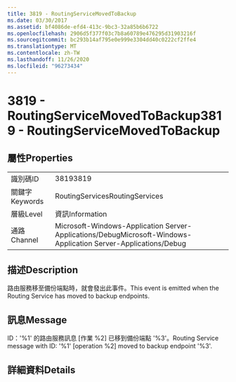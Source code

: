 ```yaml
---
title: 3819 - RoutingServiceMovedToBackup
ms.date: 03/30/2017
ms.assetid: bf4086de-efd4-413c-9bc3-32a85b6b6722
ms.openlocfilehash: 2906d5f377f03c7b8a60789e476295d31903216f
ms.sourcegitcommit: bc293b14af795e0e999e3304dd40c0222cf2ffe4
ms.translationtype: MT
ms.contentlocale: zh-TW
ms.lasthandoff: 11/26/2020
ms.locfileid: "96273434"
---
```

# <a name="3819---routingservicemovedtobackup"></a><span data-ttu-id="60c37-102">3819 - RoutingServiceMovedToBackup</span><span class="sxs-lookup"><span data-stu-id="60c37-102">3819 - RoutingServiceMovedToBackup</span></span>

## <a name="properties"></a><span data-ttu-id="60c37-103">屬性</span><span class="sxs-lookup"><span data-stu-id="60c37-103">Properties</span></span>  
  
|||  
|-|-|  
|<span data-ttu-id="60c37-104">識別碼</span><span class="sxs-lookup"><span data-stu-id="60c37-104">ID</span></span>|<span data-ttu-id="60c37-105">3819</span><span class="sxs-lookup"><span data-stu-id="60c37-105">3819</span></span>|  
|<span data-ttu-id="60c37-106">關鍵字</span><span class="sxs-lookup"><span data-stu-id="60c37-106">Keywords</span></span>|<span data-ttu-id="60c37-107">RoutingServices</span><span class="sxs-lookup"><span data-stu-id="60c37-107">RoutingServices</span></span>|  
|<span data-ttu-id="60c37-108">層級</span><span class="sxs-lookup"><span data-stu-id="60c37-108">Level</span></span>|<span data-ttu-id="60c37-109">資訊</span><span class="sxs-lookup"><span data-stu-id="60c37-109">Information</span></span>|  
|<span data-ttu-id="60c37-110">通路</span><span class="sxs-lookup"><span data-stu-id="60c37-110">Channel</span></span>|<span data-ttu-id="60c37-111">Microsoft-Windows-Application Server-Applications/Debug</span><span class="sxs-lookup"><span data-stu-id="60c37-111">Microsoft-Windows-Application Server-Applications/Debug</span></span>|  
  
## <a name="description"></a><span data-ttu-id="60c37-112">描述</span><span class="sxs-lookup"><span data-stu-id="60c37-112">Description</span></span>  

 <span data-ttu-id="60c37-113">路由服務移至備份端點時，就會發出此事件。</span><span class="sxs-lookup"><span data-stu-id="60c37-113">This event is emitted when the Routing Service has moved to backup endpoints.</span></span>  
  
## <a name="message"></a><span data-ttu-id="60c37-114">訊息</span><span class="sxs-lookup"><span data-stu-id="60c37-114">Message</span></span>  

 <span data-ttu-id="60c37-115">ID：'%1' 的路由服務訊息 [作業 %2] 已移到備份端點 '%3'。</span><span class="sxs-lookup"><span data-stu-id="60c37-115">Routing Service message with ID: '%1' [operation %2] moved to backup endpoint '%3'.</span></span>  
  
## <a name="details"></a><span data-ttu-id="60c37-116">詳細資料</span><span class="sxs-lookup"><span data-stu-id="60c37-116">Details</span></span>
